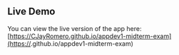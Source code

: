 ## Live Demo
You can view the live version of the app here:  
[https://CJayRomero.github.io/appdev1-midterm-exam](https://<username>.github.io/appdev1-midterm-exam)
